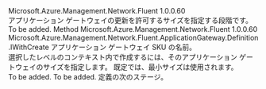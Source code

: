 <Type Name="IWithSize" FullName="Microsoft.Azure.Management.Network.Fluent.ApplicationGateway.Definition.IWithSize">
  <TypeSignature Language="C#" Value="public interface IWithSize" />
  <TypeSignature Language="ILAsm" Value=".class public interface auto ansi abstract IWithSize" />
  <TypeSignature Language="DocId" Value="T:Microsoft.Azure.Management.Network.Fluent.ApplicationGateway.Definition.IWithSize" />
  <TypeSignature Language="VB.NET" Value="Public Interface IWithSize" />
  <TypeSignature Language="F#" Value="type IWithSize = interface" />
  <AssemblyInfo>
    <AssemblyName>Microsoft.Azure.Management.Network.Fluent</AssemblyName>
    <AssemblyVersion>1.0.0.60</AssemblyVersion>
  </AssemblyInfo>
  <Interfaces />
  <Docs>
    <summary>
            アプリケーション ゲートウェイの更新を許可するサイズを指定する段階です。
            </summary>
    <remarks>To be added.</remarks>
  </Docs>
  <Members>
    <Member MemberName="WithSize">
      <MemberSignature Language="C#" Value="public Microsoft.Azure.Management.Network.Fluent.ApplicationGateway.Definition.IWithCreate WithSize (Microsoft.Azure.Management.Network.Fluent.Models.ApplicationGatewaySkuName size);" />
      <MemberSignature Language="ILAsm" Value=".method public hidebysig newslot virtual instance class Microsoft.Azure.Management.Network.Fluent.ApplicationGateway.Definition.IWithCreate WithSize(class Microsoft.Azure.Management.Network.Fluent.Models.ApplicationGatewaySkuName size) cil managed" />
      <MemberSignature Language="DocId" Value="M:Microsoft.Azure.Management.Network.Fluent.ApplicationGateway.Definition.IWithSize.WithSize(Microsoft.Azure.Management.Network.Fluent.Models.ApplicationGatewaySkuName)" />
      <MemberSignature Language="VB.NET" Value="Public Function WithSize (size As ApplicationGatewaySkuName) As IWithCreate" />
      <MemberSignature Language="F#" Value="abstract member WithSize : Microsoft.Azure.Management.Network.Fluent.Models.ApplicationGatewaySkuName -&gt; Microsoft.Azure.Management.Network.Fluent.ApplicationGateway.Definition.IWithCreate" Usage="iWithSize.WithSize size" />
      <MemberType>Method</MemberType>
      <AssemblyInfo>
        <AssemblyName>Microsoft.Azure.Management.Network.Fluent</AssemblyName>
        <AssemblyVersion>1.0.0.60</AssemblyVersion>
      </AssemblyInfo>
      <ReturnValue>
        <ReturnType>Microsoft.Azure.Management.Network.Fluent.ApplicationGateway.Definition.IWithCreate</ReturnType>
      </ReturnValue>
      <Parameters>
        <Parameter Name="size" Type="Microsoft.Azure.Management.Network.Fluent.Models.ApplicationGatewaySkuName" />
      </Parameters>
      <Docs>
        <param name="size">アプリケーション ゲートウェイ SKU の名前。</param>
        <summary>
            選択したレベルのコンテキスト内で作成するには、そのアプリケーション ゲートウェイのサイズを指定します。
            既定では、最小サイズは使用されます。
            </summary>
        <returns>To be added.</returns>
        <remarks>To be added.</remarks>
        <return>定義の次のステージ。</return>
      </Docs>
    </Member>
  </Members>
</Type>